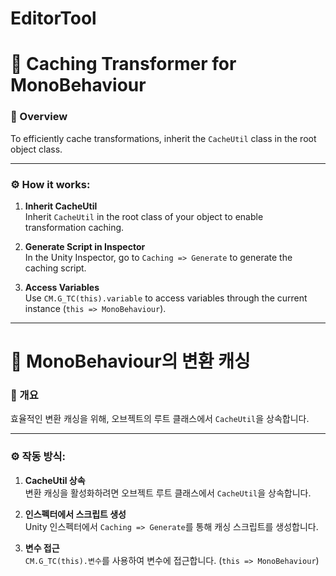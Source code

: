 # EditorTool
# 🚀 Caching Transformer for MonoBehaviour

### 📑 Overview

To efficiently cache transformations, inherit the `CacheUtil` class in the root object class.

---

### ⚙️ How it works:

1. **Inherit CacheUtil**  
   Inherit `CacheUtil` in the root class of your object to enable transformation caching.

2. **Generate Script in Inspector**  
   In the Unity Inspector, go to `Caching => Generate` to generate the caching script.

3. **Access Variables**  
   Use `CM.G_TC(this).variable` to access variables through the current instance (`this => MonoBehaviour`).

---

# 🚀 MonoBehaviour의 변환 캐싱

### 📑 개요

효율적인 변환 캐싱을 위해, 오브젝트의 루트 클래스에서 `CacheUtil`을 상속합니다.

---

### ⚙️ 작동 방식:

1. **CacheUtil 상속**  
   변환 캐싱을 활성화하려면 오브젝트 루트 클래스에서 `CacheUtil`을 상속합니다.

2. **인스펙터에서 스크립트 생성**  
   Unity 인스펙터에서 `Caching => Generate`를 통해 캐싱 스크립트를 생성합니다.

3. **변수 접근**  
   `CM.G_TC(this).변수`를 사용하여 변수에 접근합니다. (`this => MonoBehaviour`)
